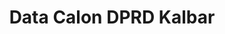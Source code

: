 ---
title: Data Calon DPRD Kalbar
organization: KPU REPUBLIK INDONESIA
notes: Data Calon DPRD Kalbar
resources:
  - name: CSV Data Calon DPRD Kalbar
    url: 'https://github.com/pemiluAPI/pemilu-data/raw/master/calon/2014/dprd_kalbar/calon-dprd_kalbar.csv'
    format: csv
  - name: JSON Datapackage
    url: 'https://github.com/pemiluAPI/pemilu-data/raw/master/calon/2014/dprd_kalbar/datapackage.json'
    format: csv
category:
  - Calon
maintainer: ''
maintainer_email: ''
---